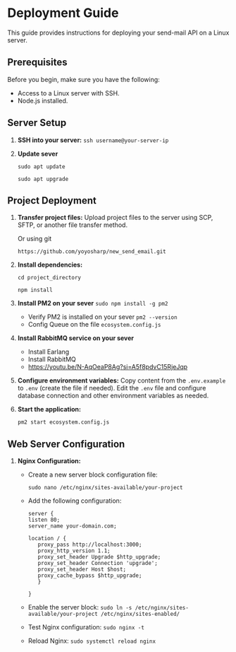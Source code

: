 # Deployment Guide

This guide provides instructions for deploying your send-mail API on a Linux server.

## Prerequisites

Before you begin, make sure you have the following:

- Access to a Linux server with SSH.
- Node.js installed.

## Server Setup

1. **SSH into your server:**
   `
   ssh username@your-server-ip
   `

3. **Update sever**
   ```
   sudo apt update
   ```
   ```
   sudo apt upgrade
   ```

## Project Deployment

1. **Transfer project files:**
   Upload project files to the server using SCP, SFTP, or another file transfer method.

   Or using git

   `
   https://github.com/yoyosharp/new_send_email.git
   `

2. **Install dependencies:**
   ```
   cd project_directory
   ```
   ```
   npm install
   ```

4. **Install PM2 on your sever**
   `
   sudo npm install -g pm2
   `

   - Verify PM2 is installed on your sever
   `
   pm2 --version
   `
   - Config Queue on the file `ecosystem.config.js`
  
5. **Install RabbitMQ service on your sever**

   - Install Earlang
   - Install RabbitMQ
   - https://youtu.be/N-AqOeaP8Ag?si=A5f8pdvC15RjeJqp

6. **Configure environment variables:**
   Copy content from the `.env.example` to `.env` (create the file if needed).
   Edit the `.env` file and configure database connection and other environment variables as needed.

7. **Start the application:**
   
   `
   pm2 start ecosystem.config.js
   `

   

## Web Server Configuration

1.  **Nginx Configuration:**

    - Create a new server block configuration file:

      `
      sudo nano /etc/nginx/sites-available/your-project
      `

    - Add the following configuration:
      ````
      server {
      listen 80;
      server_name your-domain.com;
      
      location / {
         proxy_pass http://localhost:3000;
         proxy_http_version 1.1;
         proxy_set_header Upgrade $http_upgrade;
         proxy_set_header Connection 'upgrade';
         proxy_set_header Host $host;
         proxy_cache_bypass $http_upgrade;
         }

      }
      ````
      
    - Enable the server block:
      `sudo ln -s /etc/nginx/sites-available/your-project /etc/nginx/sites-enabled/`

    - Test Nginx configuration:
      `sudo nginx -t`

    - Reload Nginx:
      `sudo systemctl reload nginx`
